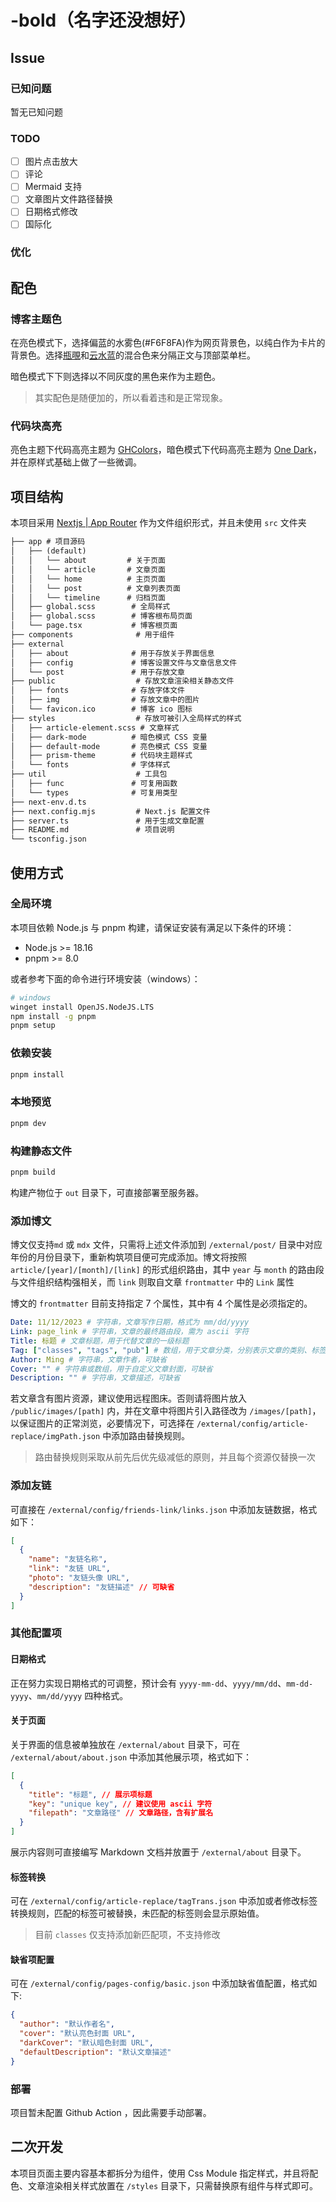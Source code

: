 # -bold（名字还没想好）

## Issue

### 已知问题

暂无已知问题

### TODO

- [ ] 图片点击放大
- [ ] 评论
- [ ] Mermaid 支持
- [ ] 文章图片文件路径替换
- [ ] 日期格式修改
- [ ] 国际化

### 优化

## 配色

### 博客主题色

在亮色模式下，选择偏蓝的水雾色(#F6F8FA)作为网页背景色，以纯白作为卡片的背景色。选择[瓶覗](https://color-term.com/color/kamenozoki-a5dee4/)和[云水蓝](https://color-term.com/color/yunshuilan-baccd9/)的混合色来分隔正文与顶部菜单栏。

暗色模式下下则选择以不同灰度的黑色来作为主题色。

> 其实配色是随便加的，所以看着违和是正常现象。

### 代码块高亮

亮色主题下代码高亮主题为 [GHColors](./)，暗色模式下代码高亮主题为 [One Dark](https://github.com/atom/atom/tree/master/packages/one-dark-syntax)，并在原样式基础上做了一些微调。

## 项目结构

本项目采用 [Nextjs | App Router](https://nextjs.org/docs/app) 作为文件组织形式，并且未使用 `src` 文件夹

```txt
├── app # 项目源码
│   ├── (default)
│   │   └── about         # 关于页面
│   │   └── article       # 文章页面
│   │   └── home          # 主页页面
│   │   └── post          # 文章列表页面
│   │   └── timeline      # 归档页面
│   ├── global.scss        # 全局样式
│   ├── global.scss        # 博客根布局页面
│   └── page.tsx           # 博客根页面
├── components              # 用于组件
├── external
│   ├── about              # 用于存放关于界面信息
│   ├── config             # 博客设置文件与文章信息文件
│   └── post               # 用于存放文章
├── public                  # 存放文章渲染相关静态文件
│   ├── fonts              # 存放字体文件
│   ├── img                # 存放文章中的图片
│   └── favicon.ico        # 博客 ico 图标
├── styles                  # 存放可被引入全局样式的样式
│   ├── article-element.scss # 文章样式
│   ├── dark-mode          # 暗色模式 CSS 变量
│   ├── default-mode       # 亮色模式 CSS 变量
│   ├── prism-theme        # 代码块主题样式
│   └── fonts              # 字体样式
├── util                    # 工具包
│   ├── func               # 可复用函数
│   └── types              # 可复用类型
├── next-env.d.ts
├── next.config.mjs         # Next.js 配置文件
├── server.ts               # 用于生成文章配置
├── README.md               # 项目说明
└── tsconfig.json

```

## 使用方式

### 全局环境

本项目依赖 Node.js 与 pnpm 构建，请保证安装有满足以下条件的环境：

- Node.js >= 18.16
- pnpm >= 8.0

或者参考下面的命令进行环境安装（windows）：

```bash
# windows
winget install OpenJS.NodeJS.LTS
npm install -g pnpm
pnpm setup
```

### 依赖安装

```bash
pnpm install
```

### 本地预览

```bash
pnpm dev
```

### 构建静态文件

```bash
pnpm build
```

构建产物位于 `out` 目录下，可直接部署至服务器。

### 添加博文

博文仅支持`md` 或 `mdx` 文件，只需将上述文件添加到 `/external/post/` 目录中对应年份的月份目录下，重新构筑项目便可完成添加。博文将按照 `article/[year]/[month]/[link]` 的形式组织路由，其中 `year` 与 `month` 的路由段与文件组织结构强相关，而 `link` 则取自文章 `frontmatter` 中的 `Link` 属性

博文的 `frontmatter` 目前支持指定 7 个属性，其中有 4 个属性是必须指定的。

```yml
Date: 11/12/2023 # 字符串，文章写作日期，格式为 mm/dd/yyyy
Link: page_link # 字符串，文章的最终路由段，需为 ascii 字符
Title: 标题 # 文章标题，用于代替文章的一级标题
Tag: ["classes", "tags", "pub"] # 数组，用于文章分类，分别表示文章的类别、标签与阅读权限
Author: Ming # 字符串，文章作者，可缺省
Cover: "" # 字符串或数组，用于自定义文章封面，可缺省
Description: "" # 字符串，文章描述，可缺省
```

若文章含有图片资源，建议使用远程图床。否则请将图片放入 `/public/images/[path]` 内，并在文章中将图片引入路径改为 `/images/[path]`，以保证图片的正常浏览，必要情况下，可选择在 `/external/config/article-replace/imgPath.json` 中添加路由替换规则。

> 路由替换规则采取从前先后优先级减低的原则，并且每个资源仅替换一次

### 添加友链

可直接在 `/external/config/friends-link/links.json` 中添加友链数据，格式如下：

```json
[
  {
    "name": "友链名称",
    "link": "友链 URL",
    "photo": "友链头像 URL",
    "description": "友链描述" // 可缺省
  }
]
```

### 其他配置项

#### 日期格式

正在努力实现日期格式的可调整，预计会有 `yyyy-mm-dd`、`yyyy/mm/dd`、`mm-dd-yyyy`、`mm/dd/yyyy` 四种格式。

#### 关于页面

关于界面的信息被单独放在 `/external/about` 目录下，可在 `/external/about/about.json` 中添加其他展示项，格式如下：

```json
[
  {
    "title": "标题", // 展示项标题
    "key": "unique key", // 建议使用 ascii 字符
    "filepath": "文章路径" // 文章路径，含有扩展名
  }
]
```

展示内容则可直接编写 Markdown 文档并放置于 `/external/about` 目录下。

#### 标签转换

可在 `/external/config/article-replace/tagTrans.json` 中添加或者修改标签转换规则，匹配的标签可被替换，未匹配的标签则会显示原始值。

> 目前 `classes` 仅支持添加新匹配项，不支持修改

#### 缺省项配置

可在 `/external/config/pages-config/basic.json` 中添加缺省值配置，格式如下:

```json
{
  "author": "默认作者名",
  "cover": "默认亮色封面 URL",
  "darkCover": "默认暗色封面 URL",
  "defaultDescription": "默认文章描述"
}
```

### 部署

项目暂未配置 Github Action ，因此需要手动部署。

## 二次开发

本项目页面主要内容基本都拆分为组件，使用 Css Module 指定样式，并且将配色、文章渲染相关样式放置在 `/styles` 目录下，只需替换原有组件与样式即可。
